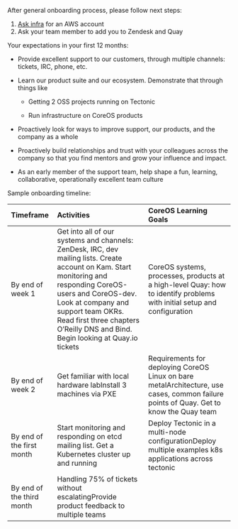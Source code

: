 After general onboarding process, please follow next steps:

1. [Ask infra](https://github.com/coreos-inc/infra/blob/master/REQUESTS.md) for an AWS account
2. Ask your team member to add you to Zendesk and Quay

Your expectations in your first 12 months:

* Provide excellent support to our customers, through multiple channels: tickets, IRC, phone, etc.

* Learn our product suite and our ecosystem. Demonstrate that through things like

  * Getting 2 OSS projects running on Tectonic

  * Run infrastructure on CoreOS products

* Proactively look for ways to improve support, our products, and the company as a whole

* Proactively build relationships and trust with your colleagues across the company so that you find mentors and grow your influence and impact.

* As an early member of the support team, help shape a fun, learning, collaborative, operationally excellent team culture

Sample onboarding timeline:

| Timeframe | Activities | CoreOS Learning Goals |
| :--- | :--- | :--- |
| By end of week 1 | Get into all of our systems and channels: ZenDesk, IRC, dev mailing lists. Create account on Kam. Start monitoring and responding CoreOS-users and CoreOS-dev. Look at company and support team OKRs. Read first three chapters O’Reilly DNS and Bind. Begin looking at Quay.io tickets | CoreOS systems, processes, products at a high-level Quay: how to identify problems with initial setup and configuration |
| By end of week 2 | Get familiar with local hardware labInstall 3 machines via PXE | Requirements for deploying CoreOS Linux on bare metalArchitecture, use cases, common failure points of Quay. Get to know the Quay team |
| By end of the first month | Start monitoring and responding on etcd mailing list. Get a Kubernetes cluster up and running | Deploy Tectonic in a multi-node configurationDeploy multiple examples k8s applications across tectonic |
| By end of the third month | Handling 75% of tickets without escalatingProvide product feedback to multiple teams |  |



